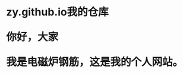 # zy.github.io我的仓库<p>你好，大家</p><p>我是电磁炉钢筋，这是我的个人网站。</p>
# <body>
<bgsound
src="http://m801.music.126.net/20210131004416/00">
</body>

